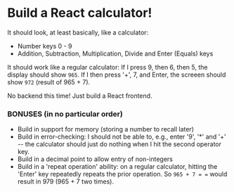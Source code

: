 # Build a React calculator!

It should look, at least basically, like a calculator:

* Number keys 0 - 9
* Addition, Subtraction, Multiplication, Divide and Enter (Equals) keys

It should work like a regular calculator: If I press 9, then 6, then 5, the display should show `965`. If I then press '+', 7, and Enter, the screeen should show `972` (result of 965 + 7).

No backend this time! Just build a React frontend.

### BONUSES (in no particular order)
- Build in support for memory (storing a number to recall later)
- Build in error-checking: I should not be able to, e.g., enter '9', '\*' and '+' -- the calculator should just do nothing when I hit the second operator key.
- Build in a decimal point to allow entry of non-integers
- Build in a 'repeat operation' ability: on a regular calculator, hitting the 'Enter' key repeatedly repeats the prior operation. So `965 + 7 = =` would result in 979 (965 + 7 two times).
